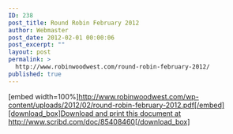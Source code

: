 ```yaml
---
ID: 238
post_title: Round Robin February 2012
author: Webmaster
post_date: 2012-02-01 00:00:06
post_excerpt: ""
layout: post
permalink: >
  http://www.robinwoodwest.com/round-robin-february-2012/
published: true
---
```

[embed width=100%]http://www.robinwoodwest.com/wp-content/uploads/2012/02/round-robin-february-2012.pdf[/embed]
<a href="http://www.scribd.com/doc/85408460" target="_blank">[download_box]Download and print this document at http://www.scribd.com/doc/85408460[/download_box]</a>